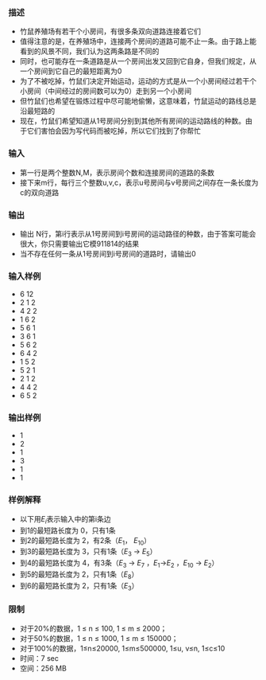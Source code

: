 ### 描述

- 竹鼠养殖场有若干个小房间，有很多条双向道路连接着它们
- 值得注意的是，在养殖场中，连接两个房间的道路可能不止一条。由于路上能看到的风景不同，我们认为这两条路是不同的
- 同时，也可能存在一条道路是从一个房间出发又回到它自身，但我们规定，从一个房间到它自己的最短距离为0
- 为了不被吃掉，竹鼠们决定开始运动，运动的方式是从一个小房间经过若干个小房间（中间经过的房间数可以为0）走到另一个小房间
- 但竹鼠们也希望在锻炼过程中尽可能地偷懒，这意味着，竹鼠运动的路线总是沿最短路的
- 现在，竹鼠们希望知道从1号房间分别到其他所有房间的运动路线的种数。由于它们害怕会因为写代码而被吃掉，所以它们找到了你帮忙

### 输入

- 第一行是两个整数N,M，表示房间个数和连接房间的道路的条数
- 接下来m行，每行三个整数u,v,c，表示u号房间与v号房间之间存在一条长度为c的双向道路

### 输出

- 输出 N行，第i行表示从1号房间到i号房间的运动路径的种数，由于答案可能会很大，你只需要输出它模911814的结果
- 当不存在任何一条从1号房间到i号房间的道路时，请输出0

### 输入样例

- 6 12
- 2 1 2
- 4 2 2
- 1 6 2
- 5 6 1
- 3 6 1
- 5 6 2
- 6 4 2
- 1 5 2
- 5 2 1
- 2 1 2
- 4 4 2
- 6 5 2

### 输出样例

- 1
- 2
- 1
- 3
- 1
- 1

### 样例解释

- 以下用$E_i$表示输入中的第i条边
- 到1的最短路长度为 0，只有1条
- 到2的最短路长度为 2，有2条（$E_1$， $E_{10}$）
- 到3的最短路长度为 3，只有1条（$E_3$ → $E_5$）
- 到4的最短路长度为 4，有3条（$E_3$ → $E_7$ ，$E_1$→$E_2$ ，$E_{10}$ → $E_{2}$）
- 到5的最短路长度为 2，只有1条（$E_8$）
- 到6的最短路长度为 2，只有1条（$E_3$）

### 限制

- 对于20%的数据，1 ≤ n ≤ 100, 1 ≤ m ≤ 2000；
- 对于50%的数据，1 ≤ n ≤ 1000, 1 ≤ m ≤ 150000；
- 对于100%的数据，1≤n≤20000, 1≤m≤500000, 1≤u, v≤n, 1≤c≤10
- 时间：7 sec
- 空间：256 MB
